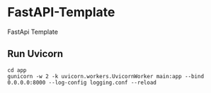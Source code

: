 # FastAPI-Template
FastApi Template

## Run Uvicorn

```
cd app
gunicorn -w 2 -k uvicorn.workers.UvicornWorker main:app --bind 0.0.0.0:8000 --log-config logging.conf --reload
```
